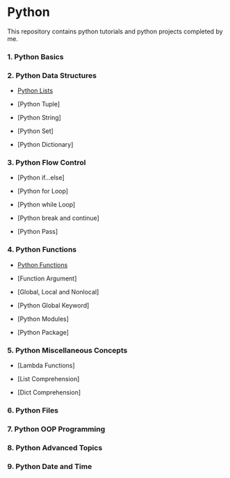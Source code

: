 # **Python**

This repository contains python tutorials and python projects completed by me.


### **1.	Python Basics**

### **2.	Python Data Structures**

   - [Python Lists](https://github.com/pb111/Python/blob/master/Python_Lists.ipynb)
   
   - [Python Tuple]
   
   - [Python String]
   
   - [Python Set]
   
   - [Python Dictionary]
   
### **3.	Python Flow Control**

   - [Python if...else]
   
   - [Python for Loop]
   
   - [Python while Loop]
   
   - [Python break and continue]
   
   - [Python Pass]

### **4.	Python Functions**

   - [Python Functions](https://github.com/pb111/Python/blob/master/Python_Functions.ipynb)
   
   - [Function Argument]
   
   - [Global, Local and Nonlocal]
   
   - [Python Global Keyword]
   
   - [Python Modules]
   
   - [Python Package]
   
### **5.	Python Miscellaneous Concepts**

   - [Lambda Functions]
   
   - [List Comprehension]
   
   - [Dict Comprehension]
   
### **6.	Python Files**

### **7.	Python OOP Programming**

### **8.	Python Advanced Topics**

### **9.	Python Date and Time**

